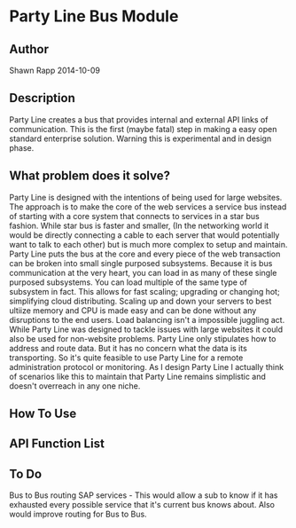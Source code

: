 Party Line Bus Module
=====================

Author
------

Shawn Rapp 2014-10-09


Description
-----------

Party Line creates a bus that provides internal and external API links of communication.
This is the first (maybe fatal) step in making a easy open standard enterprise solution.
Warning this is experimental and in design phase.

What problem does it solve?
---------------------------

Party Line is designed with the intentions of being used for large websites.  The approach is to make the core of the web services a service bus instead of starting with a core system that connects to services in a star bus fashion.  While star bus is faster and smaller, (In the networking world it would be directly connecting a cable to each server that would potentially want to talk to each other) but is much more complex to setup and maintain.  Party Line puts the bus at the core and every piece of the web transaction can be broken into small single purposed subsystems.  Because it is bus communication at the very heart, you can load in as many of these single purposed subsystems.  You can load multiple of the same type of subsystem in fact.  This allows for fast scaling; upgrading or changing hot; simplifying cloud distributing.
Scaling up and down your servers to best ultiize memory and CPU is made easy and can be done without any disruptions to the end users.  Load balancing isn't a impossible juggling act.
While Party Line was designed to tackle issues with large websites it could also be used for non-website problems.  Party Line only stipulates how to address and route data.  But it has no concern what the data is its transporting.  So it's quite feasible to use Party Line for a remote administration protocol or monitoring.  As I design Party Line I actually think of scenarios like this to maintain that Party Line remains simplistic and doesn't overreach in any one niche.

How To Use
----------


API Function List
-----------------


To Do
-----
Bus to Bus routing
SAP services - This would allow a sub to know if it has exhausted every possible service that it's current bus knows about. Also would improve routing for Bus to Bus.

